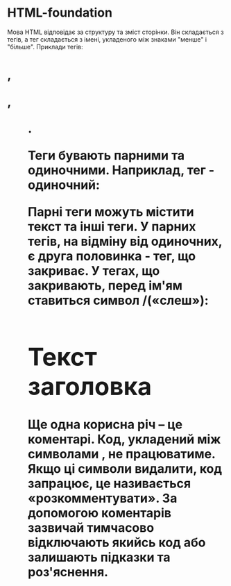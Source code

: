 # HTML-foundation
Мова HTML відповідає за структуру та зміст сторінки. Він складається з тегів, а тег складається з імені, укладеного між знаками "менше" і "більше". Приклади тегів: <h1>, <p>, <ul>.

Теги бувають парними та одиночними. Наприклад, тег <link> - одиночний:

<link rel="stylesheet" href="style.css">

Парні теги можуть містити текст та інші теги. У парних тегів, на відміну від одиночних, є друга половинка - тег, що закриває. У тегах, що закривають, перед ім'ям ставиться символ /(«слеш»):

<h1>Текст заголовка</h1>

Ще одна корисна річ – **це коментарі**. Код, укладений між символами <!-- та  -->, не працюватиме. Якщо ці символи видалити, код запрацює, це називається «розкомментувати». За допомогою коментарів зазвичай тимчасово відключають якийсь код або залишають підказки та роз'яснення.

<!-- Це комент в HTML -->
